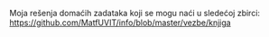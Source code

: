 Moja rešenja domaćih zadataka koji se mogu naći u sledećoj zbirci: https://github.com/MatfUVIT/info/blob/master/vezbe/knjiga

